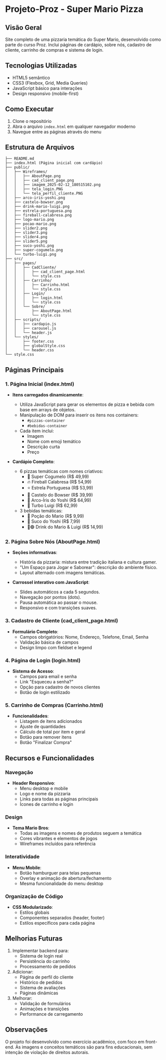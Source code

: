 # Projeto-Proz - Super Mario Pizza

## Visão Geral

Site completo de uma pizzaria temática do Super Mario, desenvolvido como parte do curso Proz. Inclui páginas de cardápio, sobre nós, cadastro de cliente, carrinho de compras e sistema de login.

## Tecnologias Utilizadas

- HTML5 semântico
- CSS3 (Flexbox, Grid, Media Queries)
- JavaScript básico para interações
- Design responsivo (mobile-first)

## Como Executar

1. Clone o repositório
2. Abra o arquivo `index.html` em qualquer navegador moderno
3. Navegue entre as páginas através do menu

## Estrutura de Arquivos

```
├── README.md
├── index.html (Página inicial com cardápio)
├── public/
│   ├── Wireframes/
│   │   ├── AboutPage.png
│   │   ├── cad_client_page.png
│   │   ├── imagem_2025-02-12_180515102.png
│   │   ├── tela_login.PNG
│   │   └── tela_perfil_cliente.PNG
│   ├── arco-iris-yoshi.png
│   ├── castelo-bowser.png
│   ├── drink-mario-luigi.png
│   ├── estrela-portuguesa.png
│   ├── fireball-calabresa.png
│   ├── logo-mario.png
│   ├── pocao-mario.png
│   ├── slider2.png
│   ├── slider3.png
│   ├── slider4.png
│   ├── slider5.png
│   ├── suco-yoshi.png
│   ├── super-cogumelo.png
│   └── turbo-luigi.png
├── src/
│   ├── pages/
│   │   ├── CadCliente/
│   │   │   ├── cad_client_page.html
│   │   │   └── style.css
│   │   ├── Carrinho/
│   │   │   ├── Carrinho.html
│   │   │   └── style.css
│   │   ├── Login/
│   │   │   ├── login.html
│   │   │   └── style.css
│   │   └── Sobre/
│   │       ├── AboutPage.html
│   │       └── style.css
│   ├── scripts/
│   │   ├── cardapio.js
│   │   ├── carousel.js
│   │   └── header.js
│   └── styles/
│       ├── footer.css
│       ├── globalStyle.css
│       └── header.css
└── style.css
```

## Páginas Principais

### 1. Página Inicial (index.html)

- **Itens carregados dinamicamente**:

  - Utiliza JavaScript para gerar os elementos de pizza e bebida com base em arrays de objetos.
  - Manipulação de DOM para inserir os itens nos containers:
    - `#pizzas-container`
    - `#bebidas-container`
  - Cada item inclui:
    - Imagem
    - Nome com emoji temático
    - Descrição curta
    - Preço

- **Cardápio Completo**:
  - 6 pizzas temáticas com nomes criativos:
    - 🍄 Super Cogumelo (R$ 49,99)
    - 🔥 Fireball Calabresa (R$ 54,99)
    - ⭐ Estrela Portuguesa (R$ 53,99)
    - 🏰 Castelo do Bowser (R$ 39,99)
    - 🌈 Arco-Íris do Yoshi (R$ 64,99)
    - 🚀 Turbo Luigi (R$ 62,99)
  - 3 bebidas temáticas:
    - 🥤 Poção do Mario (R$ 9,99)
    - 🍊 Suco do Yoshi (R$ 7,99)
    - 🔴🟢 Drink do Mario & Luigi (R$ 14,99)

### 2. Página Sobre Nós (AboutPage.html)

- **Seções informativas**:

  - História da pizzaria: mistura entre tradição italiana e cultura gamer.
  - "Um Espaço para Jogar e Saborear": descrição do ambiente físico.
  - Layout alternado com imagens temáticas.

- **Carrossel interativo com JavaScript**:

  - Slides automáticos a cada 5 segundos.
  - Navegação por pontos (dots).
  - Pausa automática ao passar o mouse.
  - Responsivo e com transições suaves.

### 3. Cadastro de Cliente (cad_client_page.html)

- **Formulário Completo**:
  - Campos obrigatórios: Nome, Endereço, Telefone, Email, Senha
  - Validação básica de campos
  - Design limpo com fieldset e legend

### 4. Página de Login (login.html)

- **Sistema de Acesso**:
  - Campos para email e senha
  - Link "Esqueceu a senha?"
  - Opção para cadastro de novos clientes
  - Botão de login estilizado

### 5. Carrinho de Compras (Carrinho.html)

- **Funcionalidades**:
  - Listagem de itens adicionados
  - Ajuste de quantidades
  - Cálculo de total por item e geral
  - Botão para remover itens
  - Botão "Finalizar Compra"

## Recursos e Funcionalidades

### Navegação

- **Header Responsivo**:
  - Menu desktop e mobile
  - Logo e nome da pizzaria
  - Links para todas as páginas principais
  - Ícones de carrinho e login

### Design

- **Tema Mario Bros**:
  - Todas as imagens e nomes de produtos seguem a temática
  - Cores vibrantes e elementos de jogos
  - Wireframes incluídos para referência

### Interatividade

- **Menu Mobile**:
  - Botão hamburguer para telas pequenas
  - Overlay e animação de abertura/fechamento
  - Mesma funcionalidade do menu desktop

### Organização de Código

- **CSS Modularizado**:
  - Estilos globais
  - Componentes separados (header, footer)
  - Estilos específicos para cada página

## Melhorias Futuras

1. Implementar backend para:
   - Sistema de login real
   - Persistência do carrinho
   - Processamento de pedidos
2. Adicionar:
   - Página de perfil do cliente
   - Histórico de pedidos
   - Sistema de avaliações
   - Páginas dinâmicas
3. Melhorar:
   - Validação de formulários
   - Animações e transições
   - Performance de carregamento

## Observações

O projeto foi desenvolvido como exercício acadêmico, com foco em front-end. As imagens e conceitos temáticos são para fins educacionais, sem intenção de violação de direitos autorais.
